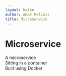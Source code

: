 ```yaml
---
layout: haiku
author: Amar Molinas
title: Microservice
---
```


# Microservice

A microservice<br>
Sitting in a container<br>
Built using Docker<br>

